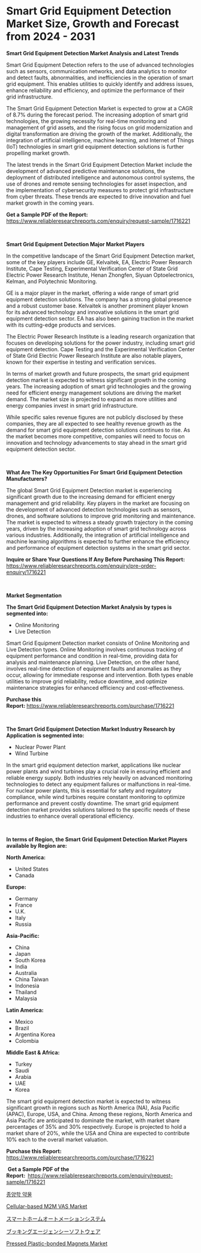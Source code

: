 <p><h1>Smart Grid Equipment Detection Market Size, Growth and Forecast from 2024 - 2031</h1></p><p><strong>Smart Grid Equipment Detection Market Analysis and Latest Trends</strong></p>
<p><p>Smart Grid Equipment Detection refers to the use of advanced technologies such as sensors, communication networks, and data analytics to monitor and detect faults, abnormalities, and inefficiencies in the operation of smart grid equipment. This enables utilities to quickly identify and address issues, enhance reliability and efficiency, and optimize the performance of their grid infrastructure.</p><p>The Smart Grid Equipment Detection Market is expected to grow at a CAGR of 8.7% during the forecast period. The increasing adoption of smart grid technologies, the growing necessity for real-time monitoring and management of grid assets, and the rising focus on grid modernization and digital transformation are driving the growth of the market. Additionally, the integration of artificial intelligence, machine learning, and Internet of Things (IoT) technologies in smart grid equipment detection solutions is further propelling market growth.</p><p>The latest trends in the Smart Grid Equipment Detection Market include the development of advanced predictive maintenance solutions, the deployment of distributed intelligence and autonomous control systems, the use of drones and remote sensing technologies for asset inspection, and the implementation of cybersecurity measures to protect grid infrastructure from cyber threats. These trends are expected to drive innovation and fuel market growth in the coming years.</p></p>
<p><strong>Get a Sample PDF of the Report:&nbsp;</strong> <a href="https://www.reliableresearchreports.com/enquiry/request-sample/1716221">https://www.reliableresearchreports.com/enquiry/request-sample/1716221</a></p>
<p>&nbsp;</p>
<p><strong>Smart Grid Equipment Detection Major Market Players</strong></p>
<p><p>In the competitive landscape of the Smart Grid Equipment Detection market, some of the key players include GE, Kelvaitek, EA, Electric Power Research Institute, Cape Testing, Experimental Verification Center of State Grid Electric Power Research Institute, Henan Zhongfen, Siyuan Optoelectronics, Kelman, and Polytechnic Monitoring.</p><p>GE is a major player in the market, offering a wide range of smart grid equipment detection solutions. The company has a strong global presence and a robust customer base. Kelvaitek is another prominent player known for its advanced technology and innovative solutions in the smart grid equipment detection sector. EA has also been gaining traction in the market with its cutting-edge products and services.</p><p>The Electric Power Research Institute is a leading research organization that focuses on developing solutions for the power industry, including smart grid equipment detection. Cape Testing and the Experimental Verification Center of State Grid Electric Power Research Institute are also notable players, known for their expertise in testing and verification services.</p><p>In terms of market growth and future prospects, the smart grid equipment detection market is expected to witness significant growth in the coming years. The increasing adoption of smart grid technologies and the growing need for efficient energy management solutions are driving the market demand. The market size is projected to expand as more utilities and energy companies invest in smart grid infrastructure.</p><p>While specific sales revenue figures are not publicly disclosed by these companies, they are all expected to see healthy revenue growth as the demand for smart grid equipment detection solutions continues to rise. As the market becomes more competitive, companies will need to focus on innovation and technology advancements to stay ahead in the smart grid equipment detection sector.</p></p>
<p>&nbsp;</p>
<p><strong>What Are The Key Opportunities For Smart Grid Equipment Detection Manufacturers?</strong></p>
<p><p>The global Smart Grid Equipment Detection market is experiencing significant growth due to the increasing demand for efficient energy management and grid reliability. Key players in the market are focusing on the development of advanced detection technologies such as sensors, drones, and software solutions to improve grid monitoring and maintenance. The market is expected to witness a steady growth trajectory in the coming years, driven by the increasing adoption of smart grid technology across various industries. Additionally, the integration of artificial intelligence and machine learning algorithms is expected to further enhance the efficiency and performance of equipment detection systems in the smart grid sector.</p></p>
<p><strong>Inquire or Share Your Questions If Any Before Purchasing This Report:</strong> <a href="https://www.reliableresearchreports.com/enquiry/pre-order-enquiry/1716221">https://www.reliableresearchreports.com/enquiry/pre-order-enquiry/1716221</a></p>
<p>&nbsp;</p>
<p><strong>Market Segmentation</strong></p>
<p><strong>The Smart Grid Equipment Detection Market Analysis by types is segmented into:</strong></p>
<p><ul><li>Online Monitoring</li><li>Live Detection</li></ul></p>
<p><p>Smart Grid Equipment Detection market consists of Online Monitoring and Live Detection types. Online Monitoring involves continuous tracking of equipment performance and condition in real-time, providing data for analysis and maintenance planning. Live Detection, on the other hand, involves real-time detection of equipment faults and anomalies as they occur, allowing for immediate response and intervention. Both types enable utilities to improve grid reliability, reduce downtime, and optimize maintenance strategies for enhanced efficiency and cost-effectiveness.</p></p>
<p><strong>Purchase this Report:&nbsp;</strong><a href="https://www.reliableresearchreports.com/purchase/1716221">https://www.reliableresearchreports.com/purchase/1716221</a></p>
<p>&nbsp;</p>
<p><strong>The Smart Grid Equipment Detection Market Industry Research by Application is segmented into:</strong></p>
<p><ul><li>Nuclear Power Plant</li><li>Wind Turbine</li></ul></p>
<p><p>In the smart grid equipment detection market, applications like nuclear power plants and wind turbines play a crucial role in ensuring efficient and reliable energy supply. Both industries rely heavily on advanced monitoring technologies to detect any equipment failures or malfunctions in real-time. For nuclear power plants, this is essential for safety and regulatory compliance, while wind turbines require constant monitoring to optimize performance and prevent costly downtime. The smart grid equipment detection market provides solutions tailored to the specific needs of these industries to enhance overall operational efficiency.</p></p>
<p>&nbsp;</p>
<p><strong>In terms of Region, the Smart Grid Equipment Detection Market Players available by Region are:</strong></p>
<p>
    <p> <strong> North America: </strong>
        <ul>
            <li>United States</li>
            <li>Canada</li>
        </ul>
        </p> 
    <p> <strong> Europe: </strong>
        <ul>
            <li>Germany</li>
            <li>France</li>
            <li>U.K.</li>
            <li>Italy</li>
            <li>Russia</li>
        </ul>
        </p> 
    <p> <strong> Asia-Pacific: </strong>
        <ul>
            <li>China</li>
            <li>Japan</li>
            <li>South Korea</li>
            <li>India</li>
            <li>Australia</li>
            <li>China Taiwan</li>
            <li>Indonesia</li>
            <li>Thailand</li>
            <li>Malaysia</li>
        </ul>
        </p> 
    <p> <strong> Latin America: </strong>
        <ul>
            <li>Mexico</li>
            <li>Brazil</li>
            <li>Argentina Korea</li>
            <li>Colombia</li>
        </ul>
        </p> 
    <p> <strong> Middle East & Africa: </strong>
        <ul>
            <li>Turkey</li>
            <li>Saudi</li>
            <li>Arabia</li>
            <li>UAE</li>
            <li>Korea</li>
        </ul>
    </p>
    </p>
<p><p>The smart grid equipment detection market is expected to witness significant growth in regions such as North America (NA), Asia Pacific (APAC), Europe, USA, and China. Among these regions, North America and Asia Pacific are anticipated to dominate the market, with market share percentages of 35% and 30% respectively. Europe is projected to hold a market share of 20%, while the USA and China are expected to contribute 10% each to the overall market valuation.</p></p>
<p><strong>Purchase this Report: </strong><a href="https://www.reliableresearchreports.com/purchase/1716221">https://www.reliableresearchreports.com/purchase/1716221</a></p>
<p>&nbsp;<strong>Get a Sample PDF of the Report:&nbsp;&nbsp;</strong><a href="https://www.reliableresearchreports.com/enquiry/request-sample/1716221">https://www.reliableresearchreports.com/enquiry/request-sample/1716221</a></p>
<p><strong></strong></p>
<p><p><a href="https://medium.com/@boydsmitham726/%EC%95%94%ED%95%99%EC%A0%9C-%EC%8B%9C%EC%9E%A5-%EC%A0%84%EB%A7%9D-%EC%82%B0%EC%97%85-%EA%B0%9C%EC%9A%94-%EB%B0%8F-%EC%98%88%EC%B8%A1-2024%EB%85%84%EB%B6%80%ED%84%B0-2031%EB%85%84%EA%B9%8C%EC%A7%80-a8e0350bfb93">종양학 약물</a></p><p><a href="https://frill-swim-3cd.notion.site/Cellular-based-M2M-VAS-Market-Analysis-and-Market-Size-Global-Industry-Overview-Market-Segmentatio-206cb7b31305499a935ef6ac6d72e34c">Cellular-based M2M VAS Market</a></p><p><a href="https://medium.com/@deborahclarke2008/%E3%82%B9%E3%83%9E%E3%83%BC%E3%83%88%E3%83%9B%E3%83%BC%E3%83%A0%E3%82%AA%E3%83%BC%E3%83%88%E3%83%A1%E3%83%BC%E3%82%B7%E3%83%A7%E3%83%B3%E3%82%B7%E3%82%B9%E3%83%86%E3%83%A0%E5%B8%82%E5%A0%B4%E3%81%AF-2031%E5%B9%B4%E3%81%BE%E3%81%A7%E3%81%AE%E5%B8%82%E5%A0%B4%E3%82%B7%E3%82%A7%E3%82%A2-%E3%82%B5%E3%82%A4%E3%82%BA-%E4%BA%88%E6%B8%AC%E3%82%92%E9%87%8D%E7%82%B9%E3%81%AB%E7%BD%AE%E3%81%84%E3%81%A6%E3%81%84%E3%81%BE%E3%81%99-b8eae6e2600c">スマートホームオートメーションシステム</a></p><p><a href="https://medium.com/@deborahclarke2008/%E4%BA%88%E7%B4%84%E4%BB%A3%E7%90%86%E5%BA%97%E3%82%BD%E3%83%95%E3%83%88%E3%82%A6%E3%82%A7%E3%82%A2%E5%B8%82%E5%A0%B4%E3%81%AF-%E5%B8%82%E5%A0%B4%E3%82%B7%E3%82%A7%E3%82%A2-%E5%B8%82%E5%A0%B4%E5%8B%95%E5%90%91-%E5%B8%82%E5%A0%B4%E6%88%90%E9%95%B7%E3%81%AB%E9%96%A2%E3%81%99%E3%82%8B%E6%83%85%E5%A0%B1%E3%82%92%E6%8F%90%E4%BE%9B%E3%81%97%E3%81%BE%E3%81%99-8cbbe7f4ff89">ブッキングエージェンシーソフトウェア</a></p><p><a href="https://github.com/marloy8/Market-Research-Report-List-3/blob/main/pressed-plastic-bonded-magnets-market.md">Pressed Plastic-bonded Magnets Market</a></p></p>